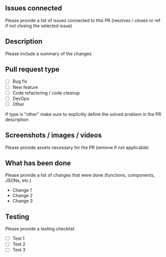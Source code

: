 ## Issues connected

Please provide a list of issues connected to this PR (resolves / closes or ref if not closing the selected issue)

## Description

Please include a summary of the changes

## Pull request type

- [ ] Bug fix
- [ ] New feature
- [ ] Code refactoring / code cleanup
- [ ] DevOps
- [ ] Other

If type is "other" make sure to explicitly define the solved problem in the PR description

## Screenshots / images / videos

Please provide assets necessary for the PR (remove if not applicable)

## What has been done

Please provide a list of changes that were done (functions, components, JSONs, etc.)

- Change 1
- Change 2
- Change 3

## Testing

Please provide a testing checklist

- [ ] Test 1
- [ ] Test 2
- [ ] Test 3
